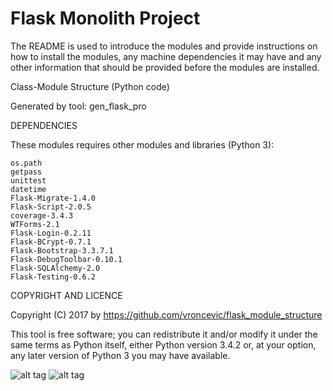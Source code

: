 Flask Monolith Project
================================================================================

The README is used to introduce the modules and provide instructions on
how to install the modules, any machine dependencies it may have and any
other information that should be provided before the modules are installed.

Class-Module Structure (Python code)

Generated by tool: gen_flask_pro

DEPENDENCIES

These modules requires other modules and libraries (Python 3):

	os.path
	getpass
	unittest
	datetime
	Flask-Migrate-1.4.0
	Flask-Script-2.0.5
	coverage-3.4.3
	WTForms-2.1
	Flask-Login-0.2.11
	Flask-BCrypt-0.7.1
	Flask-Bootstrap-3.3.7.1
	Flask-DebugToolbar-0.10.1
	Flask-SQLAlchemy-2.0
	Flask-Testing-0.6.2

COPYRIGHT AND LICENCE

Copyright (C) 2017 by https://github.com/vroncevic/flask_module_structure

This tool is free software; you can redistribute it and/or modify
it under the same terms as Python itself, either Python version 3.4.2 or,
at your option, any later version of Python 3 you may have available.

![alt tag](https://raw.githubusercontent.com/vroncevic/flask_module_structure/master/python_logo.png)
![alt tag](https://raw.githubusercontent.com/vroncevic/flask_module_structure/master/linux_logo.jpg)

